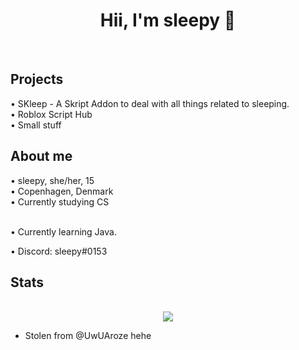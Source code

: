 <div align="center">
  <h1>Hii, I'm sleepy 👋</h1> <br/>
</div>

<h2>Projects</h2>
• SKleep - A Skript Addon to deal with all things related to sleeping.<br />
• Roblox Script Hub<br />
• Small stuff<br />

<h2>About me</h2>
• sleepy, she/her, 15<br/>
• Copenhagen, Denmark<br/>
• Currently studying CS<br/><br/>

• Currently learning Java.<br/>

• Discord: sleepy#0153<br/>

<h2>Stats</h2>
<p align = center>
  <br />
  <img src = "https://github-readme-streak-stats.herokuapp.com/?user=sleepyylol&theme=dracula">
</p>

- Stolen from @UwUAroze hehe
 
